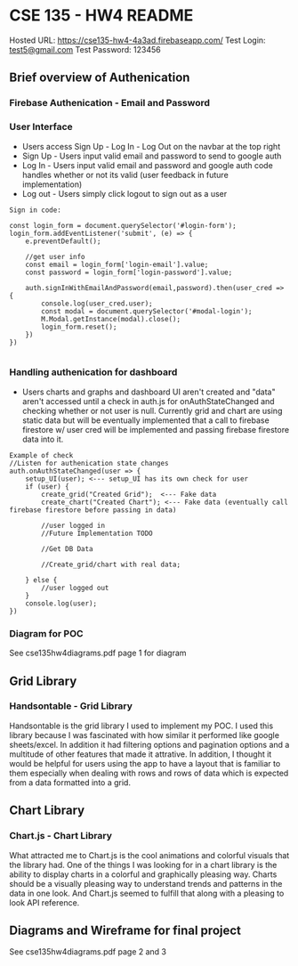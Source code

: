 # CSE 135 - HW4 README

Hosted URL:
https://cse135-hw4-4a3ad.firebaseapp.com/
Test Login: test5@gmail.com
Test Password: 123456

## Brief overview of Authenication
### Firebase Authenication - Email and Password
### User Interface
* Users access Sign Up - Log In - Log Out on the navbar at the top right
* Sign Up - Users input valid email and password to send to google auth
* Log In - Users input valid email and password and google auth code handles whether or not its valid (user feedback in future implementation)
* Log out - Users simply click logout to sign out as a user
```
Sign in code:

const login_form = document.querySelector('#login-form');
login_form.addEventListener('submit', (e) => {
    e.preventDefault();
    
    //get user info
    const email = login_form['login-email'].value;
    const password = login_form['login-password'].value;

    auth.signInWithEmailAndPassword(email,password).then(user_cred => {
        console.log(user_cred.user);
        const modal = document.querySelector('#modal-login');
        M.Modal.getInstance(modal).close();
        login_form.reset();
    })
})


```
### Handling authenication for dashboard
* Users charts and graphs and dashboard UI aren't created and "data" aren't accessed until a check in auth.js for onAuthStateChanged and checking whether or not user is null. Currently grid and chart are using static data but will be eventually implemented that a call to firebase firestore w/ user cred will be implemented and passing firebase firestore data into it.
```
Example of check
//Listen for authenication state changes
auth.onAuthStateChanged(user => {
    setup_UI(user); <--- setup_UI has its own check for user
    if (user) {
        create_grid("Created Grid");  <--- Fake data
        create_chart("Created Chart"); <--- Fake data (eventually call firebase firestore before passing in data)

        //user logged in
        //Future Implementation TODO

        //Get DB Data
        
        //Create_grid/chart with real data;

    } else {
        //user logged out
    }
    console.log(user);
})
```

### Diagram for POC

See cse135hw4diagrams.pdf page 1 for diagram

## Grid Library
### Handsontable - Grid Library

Handsontable is the grid library I used to implement my POC. I used this library because I was fascinated with how similar it performed like google sheets/excel. In addition it had filtering options and pagination options and a multitude of other features that made it attrative. In addition, I thought it would be helpful for users using the app to have a layout that is familiar to them especially when dealing with rows and rows of data which is expected from a data formatted into a grid.

## Chart Library
### Chart.js - Chart Library

What attracted me to Chart.js is the cool animations and colorful visuals that the library had. One of the things I was looking for in a chart library is the ability to display charts in a colorful and graphically pleasing way. Charts should be a visually pleasing way to understand trends and patterns in the data in one look. And Chart.js seemed to fulfill that along with a pleasing to look API reference.


## Diagrams and Wireframe for final project

See cse135hw4diagrams.pdf page 2 and 3

